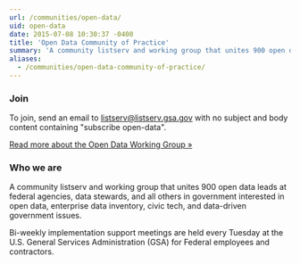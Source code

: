 ```yaml
---
url: /communities/open-data/
uid: open-data
date: 2015-07-08 10:30:37 -0400
title: 'Open Data Community of Practice'
summary: 'A community listserv and working group that unites 900 open data leads at federal agencies, data stewards, and all others in government interested in open data, enterprise data inventory, civic tech, and data-driven government issues.'
aliases:
  - /communities/open-data-community-of-practice/
---
```


### Join

To join, send an email to [listserv@listserv.gsa.gov](mailto:listserv@listserv.gsa.gov?subject=&amp;body=subscribe%20open-data) with no subject and body content containing "subscribe open-data".

[Read more about the Open Data Working Group »](https://project-open-data.cio.gov/working-group/)

### Who we are

A community listserv and working group that unites 900 open data leads at federal agencies, data stewards, and all others in government interested in open data, enterprise data inventory, civic tech, and data-driven government issues.

Bi-weekly implementation support meetings are held every Tuesday at the U.S. General Services Administration (GSA) for Federal employees and contractors.
